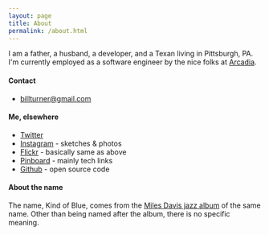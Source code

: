 ```yaml
---
layout: page
title: About
permalink: /about.html
---
```


I am a father, a husband, a developer, and a Texan living in Pittsburgh, PA. I'm currently employed as a software engineer by the nice folks at [Arcadia](https://arcadia.io/).

#### Contact

- [billturner@gmail.com](billturner@gmail.com)

#### Me, elsewhere

- [Twitter](https://twitter.com/billturner)
- [Instagram](https://instagram.com/billturner) - sketches & photos
- [Flickr](https://flickr.com/billturner) - basically same as above
- [Pinboard](http://pinboard.in/u:billturner) - mainly tech links
- [Github](https://github.com/billturner) - open source code
  <!-- * [Mlkshk](http://mlkshk.com/user/billturner) - interesting images -->

#### About the name

The name, Kind of Blue, comes from the [Miles Davis jazz album](http://amzn.to/2fBqDIU 'Buy this wonderful album, via Amazon.com') of the same name. Other than being named after the album, there is no specific meaning.
